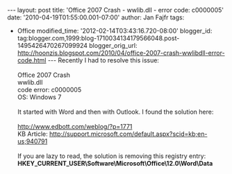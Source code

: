--- layout: post title: 'Office 2007 Crash - wwlib.dll - error code:
c0000005' date: '2010-04-19T01:55:00.001-07:00' author: Jan Fajfr tags:
- Office modified\_time: '2012-02-14T03:43:16.720-08:00' blogger\_id:
tag:blogger.com,1999:blog-1710034134179566048.post-1495426470267099924
blogger\_orig\_url:
http://hoonzis.blogspot.com/2010/04/office-2007-crash-wwlibdll-error-code.html
--- Recently I had to resolve this issue:\
\
Office 2007 Crash\
wwlib.dll\
code error: c0000005\
OS: Windows 7\
\
It started with Word and then with Outlook. I found the solution here:\
\
<http://www.edbott.com/weblog/?p=1771>\
KB Article:
<http://support.microsoft.com/default.aspx?scid=kb;en-us;940791>\
\
If you are lazy to read, the solution is removing this registry entry:\
**HKEY\_CURRENT\_USER\\Software\\Microsoft\\Office\\12.0\\Word\\Data**
